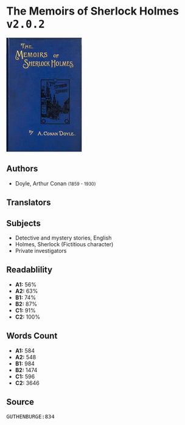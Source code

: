 # The Memoirs of Sherlock Holmes <kbd>v2.0.2</kbd>

![](./cover.medium.jpg "")

## Authors


 - Doyle, Arthur Conan <small>(1859 - 1930)</small>

## Translators



## Subjects


 - Detective and mystery stories, English
 - Holmes, Sherlock (Fictitious character)
 - Private investigators

## Readablility


 - **A1:** 56%
 - **A2:** 63%
 - **B1:** 74%
 - **B2:** 87%
 - **C1:** 91%
 - **C2:** 100%

## Words Count


 - **A1:** 584
 - **A2:** 548
 - **B1:** 984
 - **B2:** 1474
 - **C1:** 596
 - **C2:** 3646

## Source


<kbd>GUTHENBURGE:834</kbd>
